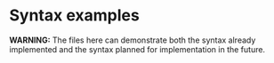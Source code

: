 # Syntax examples

**WARNING:** The files here can demonstrate both the syntax already implemented and the syntax planned for implementation in the future.
